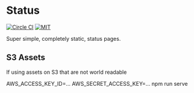# Status

[![Circle CI](https://img.shields.io/circleci/project/redsift/status.svg?style=flat-square)](https://circleci.com/gh/redsift/status)
[![MIT](https://img.shields.io/badge/license-MIT-blue.svg?style=flat-square)](https://raw.githubusercontent.com/redsift/status/master/LICENSE)

Super simple, completely static, status pages.

## S3 Assets

If using assets on S3 that are not world readable

AWS_ACCESS_KEY_ID=... AWS_SECRET_ACCESS_KEY=... npm run serve

